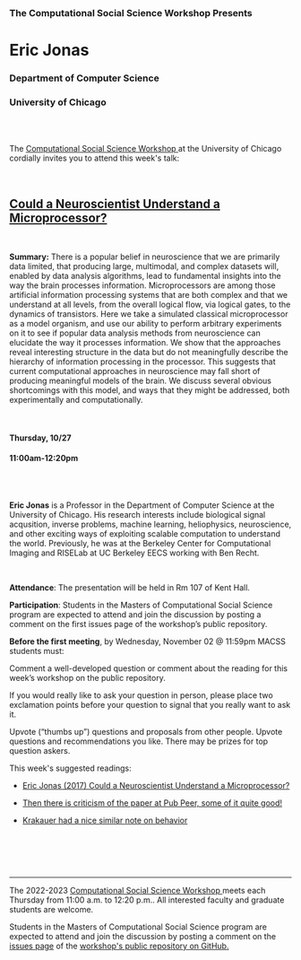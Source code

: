 <br>

<h3 class=pfblock-header> The Computational Social Science Workshop Presents </h3>

<h1 class=pfblock-header3> Eric Jonas</h1>
<h3 class=pfblock-header3> Department of Computer Science </h3>
<h3 class=pfblock-header3> University of Chicago </h3>

<br><br>

<p class=pfblock-header3>The <a href="https://macss.uchicago.edu/content/computation-workshop"> Computational Social Science Workshop </a> at the University of Chicago cordially invites you to attend this week's talk:</p>

<br>

<div class=pfblock-header3>
<h2 class=pfblock-header>
  <a href=https://github.com/uchicago-computation-workshop/Fall2022>Could a Neuroscientist Understand a Microprocessor? </a>
</h2>

<br>
</div>

<p class=footertext2>

**Summary:** There is a popular belief in neuroscience that we are primarily data limited, that producing large, multimodal, and complex datasets will, enabled by data analysis algorithms, lead to fundamental insights into the way the brain processes information. Microprocessors are among those artificial information processing systems that are both complex and that we understand at all levels, from the overall logical flow, via logical gates, to the dynamics of transistors.  Here we take a simulated classical microprocessor as a model organism, and use our ability to perform arbitrary experiments on it to see if popular data analysis methods from neuroscience can elucidate the way it processes information.  We show that the approaches reveal interesting structure in the data but do not meaningfully describe the hierarchy of information processing in the processor.  This suggests that current computational approaches in neuroscience may fall short of producing meaningful models of the brain. We discuss several obvious shortcomings with this model, and ways that they might be addressed, both experimentally and computationally.

</p>

<br>

<h4 class=pfblock-header3> Thursday, 10/27 </h4>
<h4 class=pfblock-header3> 11:00am-12:20pm </h4>

<br><br>

<p class=footertext2>

**Eric Jonas** is a Professor in the Department of Computer Science at the University of Chicago. His research interests include biological signal acqusition, inverse problems, machine learning, heliophysics, neuroscience, and other exciting ways of exploiting scalable computation to understand the world. Previously, he was at the Berkeley Center for Computational Imaging and RISELab at UC Berkeley EECS working with Ben Recht.
</p>

<br>

<p class=footertext2>

**Attendance**: The presentation will be held in Rm 107 of Kent Hall.

**Participation**: Students in the Masters of Computational Social Science program are expected to attend and join the discussion by posting a comment on the first issues page of the workshop’s public repository.

**Before the first meeting**, by Wednesday, November 02 @ 11:59pm MACSS students must:

Comment a well-developed question or comment about the reading for this week’s workshop on the public repository.

If you would really like to ask your question in person, please place two exclamation points before your question to signal that you really want to ask it.

Upvote (“thumbs up”) questions and proposals from other people. Upvote questions and recommendations you like. There may be prizes for top question askers.
</p>

This week's suggested readings:

- [Eric Jonas (2017) Could a Neuroscientist Understand a Microprocessor?](https://journals.plos.org/ploscompbiol/article?id=10.1371/journal.pcbi.1005268)

- [Then there is criticism of the paper at Pub Peer, some of it quite good!](https://pubpeer.com/publications/D157C28CD8E33466315A9AFEF38A5B)

- [Krakauer had a nice similar note on behavior](https://doi.org/10.1016/j.neuron.2016.12.041)

<br>

<br><br>

---

<p class=footertext> The 2022-2023 <a href="https://macss.uchicago.edu/content/computation-workshop"> Computational Social Science Workshop </a> meets each Thursday from 11:00 a.m. to 12:20 p.m.. All interested faculty and graduate students are welcome.</p>

<p class=footertext>Students in the Masters of Computational Social Science program are expected to attend and join the discussion by posting a comment on the <a href=https://github.com/uchicago-computation-workshop/Fall2022/issues/4>issues page</a> of the <a href=https://github.com/uchicago-computation-workshop/Fall2022>workshop's public repository on GitHub.</a></p>
